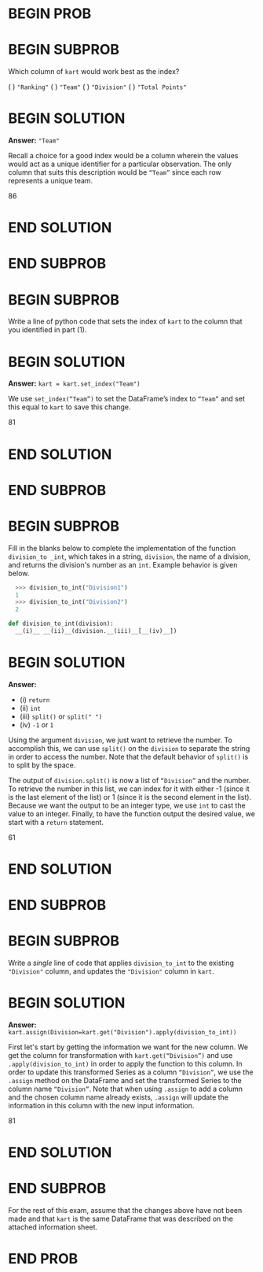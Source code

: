 # BEGIN PROB

# BEGIN SUBPROB

Which column of `kart` would work best as the index?

( ) `"Ranking"`
( ) `"Team"`
( ) `"Division"`
( ) `"Total Points"`


# BEGIN SOLUTION

**Answer:** `"Team"`

Recall a choice for a good index would be a column wherein the values would act as a unique identifier for a particular observation. The only column that suits this description would be `“Team”` since each row represents a unique team.

<average>86</average>

# END SOLUTION

# END SUBPROB

# BEGIN SUBPROB

Write a line of python code that sets the index of `kart` to the column that you identified in part (1).

# BEGIN SOLUTION

**Answer:** `kart = kart.set_index("Team")`

We use `set_index(“Team”)` to set the DataFrame’s index to `“Team”` and set this equal to `kart` to save this change.

<average>81</average>

# END SOLUTION

# END SUBPROB

# BEGIN SUBPROB

Fill in the blanks below to complete the implementation of the function `division_to _int`, which takes in a string, `division`, the name of a division, and returns the division's number as an `int`. Example behavior is given below.

```py
  >>> division_to_int("Division1")
  1
  >>> division_to_int("Division2")
  2
```

```py
def division_to_int(division):
  __(i)__ __(ii)__(division.__(iii)__[__(iv)__])
```

# BEGIN SOLUTION

**Answer:** 

- \(i\) `return`
- \(ii\) `int`
- \(iii\) `split()` or `split(" ")`
- \(iv\) `-1` or `1`

Using the argument `division`, we just want to retrieve the number. To accomplish this, we can use `split()` on the `division` to separate the string in order to access the number. Note that the default behavior of `split()` is to split by the space. 

The output of `division.split()` is now a list of `“Division”` and the number. To retrieve the number in this list, we can index for it with either -1 (since it is the last element of the list) or 1 (since it is the second element in the list). Because we want the output to be an integer type, we use `int` to cast the value to an integer. Finally, to have the function output the desired value, we start with a `return` statement. 

<average>61</average>

# END SOLUTION

# END SUBPROB

# BEGIN SUBPROB

Write a *single* line of code that applies `division_to_int` to the existing
`"Division"` column, and updates the `"Division"` column in `kart`.

# BEGIN SOLUTION
**Answer:** `kart.assign(Division=kart.get("Division").apply(division_to_int))`

First let's start by getting the information we want for the new column. We get the column for transformation with `kart.get(“Division”)` and use `.apply(division_to_int)` in order to apply the function to this column. In order to update this transformed Series as a column `“Division”`, we use the `.assign` method on the DataFrame and set the transformed Series to the column name `“Division”`. Note that when using `.assign` to add a column and the chosen column name already exists, `.assign` will update the information in this column with the new input information. 

<average>81</average>

# END SOLUTION

# END SUBPROB

For the rest of this exam, assume that the changes above have not been made and that `kart` is the same DataFrame that was described on the attached information sheet.

# END PROB

